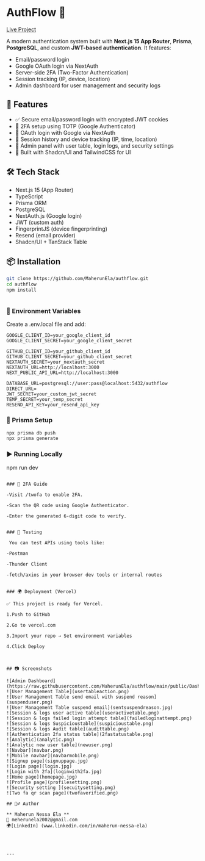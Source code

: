 # AuthFlow 🔐

[Live Project](https://authflow-one.vercel.app/)

A modern authentication system built with **Next.js 15 App Router**, **Prisma**, **PostgreSQL**, and custom **JWT-based authentication**. It features:

- Email/password login
- Google OAuth login via NextAuth
- Server-side 2FA (Two-Factor Authentication)
- Session tracking (IP, device, location)
- Admin dashboard for user management and security logs

## 🚀 Features

- ✅ Secure email/password login with encrypted JWT cookies
- 🔐 2FA setup using TOTP (Google Authenticator)
- 🧠 OAuth login with Google via NextAuth
- 🧭 Session history and device tracking (IP, time, location)
- 👮 Admin panel with user table, login logs, and security settings
- 💅 Built with Shadcn/UI and TailwindCSS for UI

## 🛠️ Tech Stack

- Next.js 15 (App Router)
- TypeScript
- Prisma ORM
- PostgreSQL
- NextAuth.js (Google login)
- JWT (custom auth)
- FingerprintJS (device fingerprinting)
- Resend (email provider)
- Shadcn/UI + TanStack Table

## 📦 Installation

```bash
git clone https://github.com/MaherunEla/authflow.git
cd authflow
npm install
```

```

```

### 🧪 Environment Variables

Create a .env.local file and add:

```env
GOOGLE_CLIENT_ID=your_google_client_id
GOOGLE_CLIENT_SECRET=your_google_client_secret

GITHUB_CLIENT_ID=your_github_client_id
GITHUB_CLIENT_SECRET=your_github_client_secret
NEXTAUTH_SECRET=your_nextauth_secret
NEXTAUTH_URL=http://localhost:3000
NEXT_PUBLIC_API_URL=http://localhost:3000

DATABASE_URL=postgresql://user:pass@localhost:5432/authflow
DIRECT_URL=
JWT_SECRET=your_custom_jwt_secret
TEMP_SECRET=your_temp_secret
RESEND_API_KEY=your_resend_api_key

```

### 🧱 Prisma Setup

```bash
npx prisma db push
npx prisma generate

```

### ▶️ Running Locally

npm run dev

```

### 🔐 2FA Guide

-Visit /twofa to enable 2FA.

-Scan the QR code using Google Authenticator.

-Enter the generated 6-digit code to verify.


### 🧪 Testing

 You can test APIs using tools like:

-Postman

-Thunder Client

-fetch/axios in your browser dev tools or internal routes


### 🌍 Deployment (Vercel)

✅ This project is ready for Vercel.

1.Push to GitHub

2.Go to vercel.com

3.Import your repo → Set environment variables

4.Click Deploy



## 📷 Screenshots

![Admin Dashboard](https://raw.githubusercontent.com/MaherunEla/authflow/main/public/DashboardAdmin.png)
![User Management Table](usertableaction.png)
![User Management Table send email with suspend reason](suspenduser.png)
![User Management Table suspend email](sentsuspendreason.jpg)
![Session & logs user active table](useractivetable.png)
![Session & logs failed login attempt table](failedloginattempt.png)
![Session & logs Suspicioustable](suspicioustable.png)
![Session & logs Audit table](audittable.png)
![Authentication 2fa status table](2fastatustable.png)
![Analytic](analytic.png)
![Analytic new user table](newuser.png)
![Navbar](navbar.png)
![Mobile navbar](navbarmobile.png)
![Signup page](signuppage.jpg)
![Login page](login.jpg)
![Login with 2fa](loginwith2fa.jpg)
![Home page](homepage.jpg)
![Profile page](profilesetting.png)
![Security setting ](secuitysetting.png)
![Two fa qr scan page](twofaverified.png)

## 🙋‍♂️ Author

** Maherun Nessa Ela **
📧 meherunela2002@gmail.com
🌍[LinkedIn] (www.linkedin.com/in/maherun-nessa-ela)




---
```
